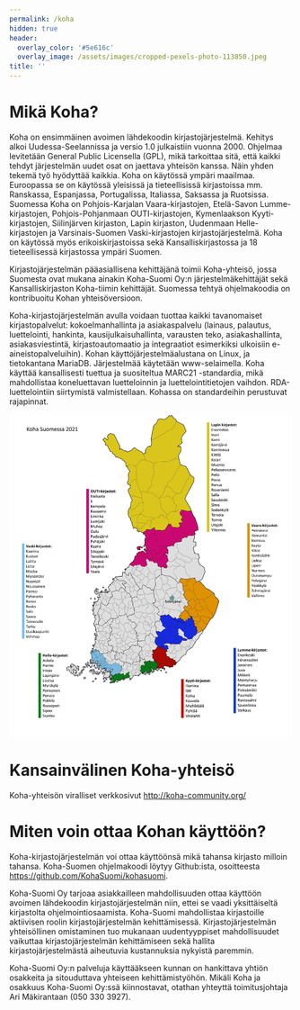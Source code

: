 ```yaml
---
permalink: /koha
hidden: true
header:
  overlay_color: '#5e616c'
  overlay_image: /assets/images/cropped-pexels-photo-113850.jpeg
title: ''
---
```


# Mikä Koha?

Koha on ensimmäinen avoimen lähdekoodin kirjastojärjestelmä. Kehitys alkoi Uudessa-Seelannissa ja versio 1.0 julkaistiin vuonna 2000. Ohjelmaa levitetään General Public Licensella (GPL), mikä tarkoittaa sitä, että kaikki tehdyt järjestelmän uudet osat on jaettava yhteisön kanssa. Näin yhden tekemä työ hyödyttää kaikkia. Koha on käytössä ympäri maailmaa. Euroopassa se on käytössä yleisissä ja tieteellisissä kirjastoissa mm. Ranskassa, Espanjassa, Portugalissa, Italiassa, Saksassa ja Ruotsissa. Suomessa Koha on Pohjois-Karjalan Vaara-kirjastojen, Etelä-Savon Lumme-kirjastojen, Pohjois-Pohjanmaan OUTI-kirjastojen, Kymenlaakson Kyyti-kirjastojen, Siilinjärven kirjaston, Lapin kirjaston,  Uudenmaan Helle-kirjastojen ja Varsinais-Suomen Vaski-kirjastojen kirjastojärjestelmä. Koha on käytössä myös erikoiskirjastoissa sekä Kansalliskirjastossa ja 18 tieteellisessä kirjastossa ympäri Suomen.

Kirjastojärjestelmän pääasiallisena kehittäjänä toimii Koha-yhteisö, jossa Suomesta ovat mukana ainakin Koha-Suomi Oy:n järjestelmäkehittäjät sekä Kansalliskirjaston Koha-tiimin kehittäjät. Suomessa tehtyä ohjelmakoodia on kontribuoitu Kohan yhteisöversioon.

Koha-kirjastojärjestelmän avulla voidaan tuottaa kaikki tavanomaiset kirjastopalvelut: kokoelmanhallinta ja asiakaspalvelu (lainaus, palautus, luettelointi, hankinta, kausijulkaisuhallinta, varausten teko, asiakashallinta, asiakasviestintä, kirjastoautomaatio ja integraatiot esimerkiksi ulkoisiin e-aineistopalveluihin). Kohan käyttöjärjestelmäalustana on Linux, ja tietokantana MariaDB. Järjestelmää käytetään www-selaimella. Koha käyttää kansallisesti tuettua ja suositeltua MARC21 -standardia, mikä mahdollistaa koneluettavan luetteloinnin ja luettelointitietojen vaihdon. RDA-luettelointiin siirtymistä valmistellaan. Kohassa on standardeihin perustuvat rajapinnat.

![Koha Suomessa](/assets/images/koha-kartta-2021.jpg)

# Kansainvälinen Koha-yhteisö

Koha-yhteisön viralliset verkkosivut http://koha-community.org/

# Miten voin ottaa Kohan käyttöön?

Koha-kirjastojärjestelmän voi ottaa käyttöönsä mikä tahansa kirjasto milloin tahansa. Koha-Suomen ohjelmakoodi löytyy Github:ista, osoitteesta https://github.com/KohaSuomi/kohasuomi.

Koha-Suomi Oy tarjoaa asiakkailleen mahdollisuuden ottaa käyttöön avoimen lähdekoodin kirjastojärjestelmän niin, ettei se vaadi yksittäiseltä kirjastolta ohjelmointiosaamista. Koha-Suomi mahdollistaa kirjastoille aktiivisen roolin kirjastojärjestelmän kehittämisessä. Kirjastojärjestelmän yhteisöllinen omistaminen tuo mukanaan uudentyyppiset mahdollisuudet vaikuttaa kirjastojärjestelmän kehittämiseen sekä hallita kirjastojärjestelmästä aiheutuvia kustannuksia nykyistä paremmin.

Koha-Suomi Oy:n palveluja käyttääkseen kunnan on hankittava yhtiön osakkeita ja sitouduttava yhteiseen kehittämistyöhön. Mikäli Koha ja osakkuus Koha-Suomi Oy:ssä kiinnostavat, otathan yhteyttä toimitusjohtaja Ari Mäkirantaan (050 330 3927).
